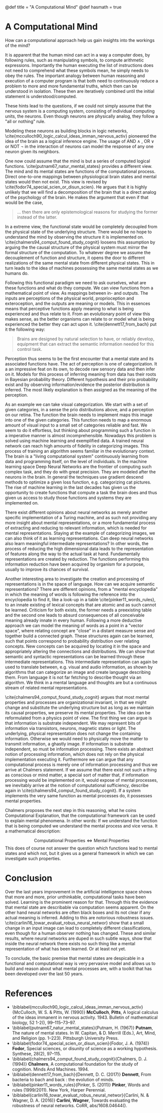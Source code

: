 @def title = "A Computational Mind"
@def hasmath = true

# A Computational Mind

How can a computational approach help us gain insights into the
workings of the mind?

It is apparent that the human mind can act in a way a computer does,
by following rules, such as manipulating symbols, to compute
arithmetic expressions. Importantly the human executing the list of
instructions does not need to comprehend what these symbols mean, he
simply needs to obey the rules. The important analogy between human
reasoning and execution of a computer program is that both need to
continuously reduce a problem to more and more fundamental truths,
which then can be understood in isolation.  These then are iteratively
combined until the initial statement is understood/computed.

These hints lead to the questions, if we could not simply assume that
the nervous system is a computing system, consisting of individual
computing units, the neurons.
Even though neurons are physically analog, they follow a "all or nothing" rule.

Modeling these neurons as building blocks in logic networks,
\cite{mcculloch90_logic_calcul_ideas_imman_nervous_activ} pioneered
the idea of the brain as a logical inference engine. The usage of AND
$\wedge$ , OR $\vee$ or NOT $\neg$ in the interaction of neurons can
model the response of any one neuron given its neighbors.

One now could assume that the mind is but a series of computed logical
functions. \cite{putnam67_natur_mental_states} provides a different
view. The mind and its mental states are functions of the
computational process. Direct one-to-one mappings between
physiological brain states and mental states would then not exist.
This view is revised by
\cite{fodor74_special_scien_or_disun_scien}. He argues that it is
highly unlikely that we will find a decomposition of the brain that is
a direct analog of the psychology of the brain. He makes the argument
that even if that would be the case, 

> ... then there are only epistemological reasons for studying the former
> instead of the latter.

In a extreme view, the functional state would be completely
decoupled from the physical state of the underlying structure. There
would be no hope to understand the mind by observing the structure it
is implemented on. \cite{chalmers94_comput_found_study_cognit} loosens
this assumption by arguing the the causal structure of the physical
system must mirror the formal structure of the computation.  To
whatever degree we assume the decouplement of function and structure,
it opens the door to different realizations of the same mental state
from different physical states. This in turn leads to the idea of
machines possessing the same mental states as we humans do.

Following this functional paradigm we need to ask ourselves, what are
these functions and what do they compute.  We can view functions from
a mathematical point of view. As mappings between in- and outputs.
The inputs are perceptions of the physical world, proprioception and
exteroception, and the outputs are meaning or models. This in essences
means that perceptive functions apply meaning to what is being
experienced and thus relate to it.  From an evolutionary point of view
this makes sense, as the better organisms can relate to or model what
is being experienced the better they can act upon
it. \cite{dennett17_from_bach} put it the following way: 

>Brains are designed by natural selection to have, or reliably
>develop, equipment that can extract the semantic information needed
>for this control task.

Perception thus seems to be the first encounter that a mental state
and its associated functions have. The act of perception is one of
categorization. It a an impressive feat on its own, to decode raw
sensory data and then infer on it.  Models for this process of
inferring meaning from data has their roots in Bayesian probability
theory. Different hypothesis and their prio probability exist and by
observing information/evidence the posterior distribution is
inferred. The most likely explanation is then assigned as the meaning
of the perception.  

As an example we can take visual categorization. We start with a set
of given categories, in a sense the prio distributions above, and a
perception on our retina. The function the brain needs to implement
maps this image into one of the given categories.  This function needs
to map a enormous amount of visual input to a small set of categories
reliable and fast. We seem to do it effortless, but thinking about
programming such a function in a imperative manner is almost
incomprehensible. Nowadays this problem is solved using machine
learning and exemplified data.  A trained neural network can reach
high amounts of fidelity in categorizing images.  This process of
training an algorithm seems familiar in the evolutionary context. The
brain is a "living computational system" continuously learning from
data and programming itself, on the level of individuals.  In the
machine learning space Deep Neural Networks are the frontier of
computing such complex task, and they do with great precision. They
are modeled after the neurons in the brain. In general the techniques
use gradient descend methods to optimize a given loss function,
e.g. categorizing cat pictures.  The rise of machine learning in the
last decades has given us the opportunity to create functions that
compute a task the brain does and thus given us access to study those
functions and systems they are implemented on.

There exist different opinions about neural networks as merely another
specific implementation of a Turing machine, and as such not providing
any more insight about mental representations, or a more fundamental
process of extracting and reducing to relevant information, which is
needed for mental representations. Staying at the example of
categorizing images, we can also think of it as learning
representations. Can deep neural networks also learn meaningful
intermediate representations? In other words, the process of reducing
the high dimensional data leads to the representation of features
along the way to the actual task at hand.  Fundamentally
representations are created by reduction. The functions performing
this information reduction have been acquired by organism for a
purpose, usually to improve its chances of survival.

Another interesting area to investigate the creation and processing of
representations is in the space of language.  How can we acquire
semantic representations?  There are different opinions, from a
"mental encyclopedia" in which the meaning of words is following the
reference into the encyclopedia to find it, like a look-up in a table
\cite{pinker11_words_rules}, to an innate existing of lexical concepts
that are atomic and as such cannot be learned.  Criticism for both
exists, the former needs a preexisting table and the second one leads
to absurd consequences of all conceivable meaning already innate in
every human.  Following a more deductive approach we can model the
meaning of words as a point in a "vector space", where relating
concept are "close" in a distant measure sense and together build a
connected graph.  These structures again can be learned, such that
points correspond to probability distribution over relating
concepts. New concepts can be acquired by locating it in the space and
appropriately altering the connections and distributions.  We can show
that semantic and syntactic representations can be learned through
these intermediate representations.  This intermediate representation
can again be used to translate between, e.g. visual and audio
information, as shown by algorithms that can categorize an image and
create language describing them.  From language it is not far fetching
to describe thought via an algorithm. We think in a mental language
and thoughts are but a continuous stream of related mental
representations.

\cite{chalmers94_comput_found_study_cognit} argues that most mental
properties and processes are organizational invariant, in that we
might change and substitute the underlying structure but as long as we
maintain its causal properties, we preserve its mental properties.
The idea can be reformulated from a physics point of view. The first
thing we can argue is that information is substrate independent. We
may represent bits of information via transistors, neurons, magnetic
states or light. The underlying, physical representation does not
change the containing information. Otherwise we would need to
physically move the matter to transmit information, a ghastly image.
If information is substrate independent, so must be information
processing. There exists an abstract notion of processing information,
which does not rely on the physical implementation executing
it. Furthermore we can argue that any computational process is merely
one of information processing and thus we arrive at Chalmers
statement.  If we assume that there exist not such a thing as
conscious or mind matter, a special sort of matter that, if
information processing would be implemented on it, would expose of
mental processes, we inevitably arrive at the notion of computational
sufficiency, describe again in
\cite{chalmers94_comput_found_study_cognit}.  If a system implements
the very same function as mental processes do, it possesses mental
properties.

Chalmers proposes the next step in this reasoning, what he coins
Computational Explanation, that the computational framework can be
used to explain mental phenomena.  In other words: If we understand
the function that is being computed we understand the mental process
and vice versa. It a mathematical description:

$$ \text{Computational Properties} \Longleftrightarrow \text{Mental
Properties} $$ This does of course not answer the question which
functions lead to mental states and which not, but it gives us a
general framework in which we can investigate such properties.

# Conclusion
Over the last years improvement in the artificial intelligence space
shows that more and more, prior unthinkable, computational tasks have
been solved. Learning is the prominent reason for that. Through this
the evidence that mental state are describable via computation seems
apparent. On the other hand neural networks are often black boxes and
its not clear if any actual meaning is inferred. Adding to this are
notorious robustness
issues. \cite{carlini16_towar_evaluat_robus_neural_networ} show that a
small change in an input image can lead to completely different
classifications, even though for a human observer nothing has
changed. These and similar results, where neural networks are duped in
such subtle ways, show that inside the neural network there exists no
such thing like a mental representation of what has been learned. Or
at least not yet.

To conclude, the basic premise that mental states are despicable in a
functional and computational way is very pervasive model and allows us
to build and reason about what mental processes are, with a toolkit
that has been developed over the last 50 years.

# References


* \biblabel{mcculloch90_logic_calcul_ideas_imman_nervous_activ}{McCulloch,
  W. S. & Pitts, W. (1990)} **McCulloch**, **Pitts**, A logical
  calculus of the ideas immanent in nervous activity. 1943. Bulletin
  of mathematical biology, 52 1-2(), 99–115–73–97.
* \biblabel{putnam67_natur_mental_states}{Putnam, H. (1967)}
  **Putnam**, The nature of mental states. In W. Capitan, & D. Merrill
  (Eds.), Art, Mind, and Religion (pp. 1–223). Pittsburgh University
  Press.
* \biblabel{fodor74_special_scien_or_disun_scien}{Fodor, J. A. (1974)}
  **Fodor**, Special sciences, or disunity of science as a working
  hypothesis. Synthese, 28(2), 97–115.
* \biblabel{chalmers94_comput_found_study_cognit}{Chalmers,
  D. J. (1994)} **Chalmers**, A computational foundation for the study
  of cognition. Minds And Machines. 1994.
* \biblabel{dennett17_from_bach}{Dennett, D. C. (2017)} **Dennett**,
  From bacteria to bach and back : the evolution of minds.
* \biblabel{pinker11_words_rules}{Pinker, S. (2011)} **Pinker**, Words
  and rules (1999/2011). New York, Harper Perennial.
* \biblabel{carlini16_towar_evaluat_robus_neural_networ}{Carlini, N.
  & Wagner, D. A. (2016)} **Carlini**, **Wagner**, Towards evaluating
  the robustness of neural networks. CoRR, abs/1608.04644().






